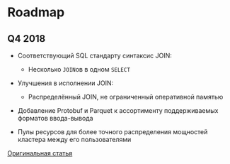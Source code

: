# Roadmap

## Q4 2018

- Соответствующий SQL стандарту синтаксис JOIN:
    - Несколько `JOIN`ов в одном `SELECT`

- Улучшения в исполнении JOIN:
    - Распределённый JOIN, не ограниченный оперативной памятью

- Добавление Protobuf и Parquet к ассортименту поддерживаемых форматов ввода-вывода
- Пулы ресурсов для более точного распределения мощностей кластера между его пользователями

[Оригинальная статья](https://clickhouse.yandex/docs/ru/roadmap/) <!--hide-->
